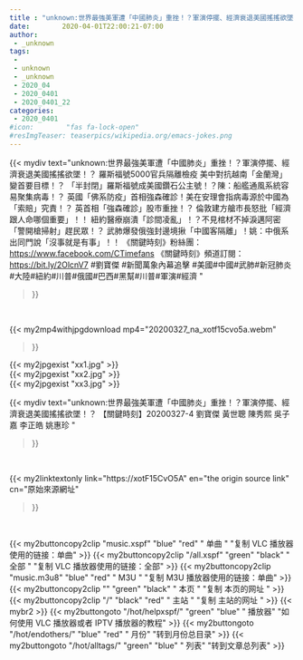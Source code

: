 ```yaml
---
title : "unknown:世界最強美軍遭「中國肺炎」重挫！？軍演停擺、經濟衰退美國搖搖欲墜！？ 【關鍵時刻】20200327-4 劉寶傑 黃世聰 陳秀熙 吳子嘉 李正皓 姚惠珍 "
date:        2020-04-01T22:00:21-07:00
author:
 - _unknown
tags:
 - 
 - unknown
 - _unknown
 - 2020_04
 - 2020_0401
 - 2020_0401_22
categories:
 - 2020_0401
#icon:        "fas fa-lock-open"
#resImgTeaser: teaserpics/wikipedia.org/emacs-jokes.png
---
```







{{< mydiv text="unknown:世界最強美軍遭「中國肺炎」重挫！？軍演停擺、經濟衰退美國搖搖欲墜！？ 羅斯福號5000官兵隔離檢疫 美中對抗越南「金蘭灣」變首要目標！？ 「半封閉」羅斯福號成美國鑽石公主號！？陳：船艦通風系統容易聚集病毒！？ 英國「佛系防疫」首相強森確診！美在安理會指病毒源於中國為「索賠」究責！？ 英首相「強森確診」股市重挫！？ 倫敦建方艙市長怒批「經濟跟人命哪個重要」！！ 紐約醫療崩潰「診間凌亂」！？不見棺材不掉淚邁阿密「警開槍掃射」趕民眾！？ 武肺爆發俄強封邊境揪「中國客隔離」！姚：中俄系出同門說「沒事就是有事」！！  《關鍵時刻》粉絲團：https://www.facebook.com/CTimefans 《關鍵時刻》頻道訂閱：https://bit.ly/2OlcnV7  #劉寶傑 #新聞萬象內幕追擊 #美國#中國#武肺#新冠肺炎#大陸#紐約#川普#俄國#巴西#黑幫#川普#軍演#經濟 "
>}}
<br>


{{< my2mp4withjpgdownload mp4="20200327_na_xotf15cvo5a.webm"
>}}

{{< my2jpgexist "xx1.jpg" >}}<br>
{{< my2jpgexist "xx2.jpg" >}}<br>
{{< my2jpgexist "xx3.jpg" >}}<br>



{{< mydiv text="unknown:世界最強美軍遭「中國肺炎」重挫！？軍演停擺、經濟衰退美國搖搖欲墜！？ 【關鍵時刻】20200327-4 劉寶傑 黃世聰 陳秀熙 吳子嘉 李正皓 姚惠珍 "
>}}
<br>

{{< my2linktextonly link="https://xotF15CvO5A"
en="the origin source link" cn="原始來源網址"
>}}


<br>


{{< my2buttoncopy2clip "music.xspf"        "blue"   "red"    " 单曲 "  "复制 VLC 播放器使用的链接：单曲" >}} {{< my2buttoncopy2clip "/all.xspf"         "green"  "black"  " 全部 "  "复制 VLC 播放器使用的链接：全部" >}} {{< my2buttoncopy2clip "music.m3u8"        "blue"   "red"    " M3U  "    "复制 M3U 播放器使用的链接：单曲" >}} {{< my2buttoncopy2clip ""                  "green"  "black"  " 本页 "    "复制 本页的网址 " >}} {{< my2buttoncopy2clip "/"                 "black"  "red"    " 主站 "    "复制 主站的网址 " >}} {{< mybr2 >}} {{< my2buttongoto      "/hot/helpxspf/"    "green"  "blue"   " 播放器" "如何使用 VLC 播放器或者 IPTV 播放器的教程" >}} {{< my2buttongoto      "/hot/endothers/"   "blue"   "red"    " 月份"   "转到月份总目录" >}} {{< my2buttongoto      "/hot/alltags/"     "green"  "blue"   " 列表"   "转到文章总列表" >}} 
